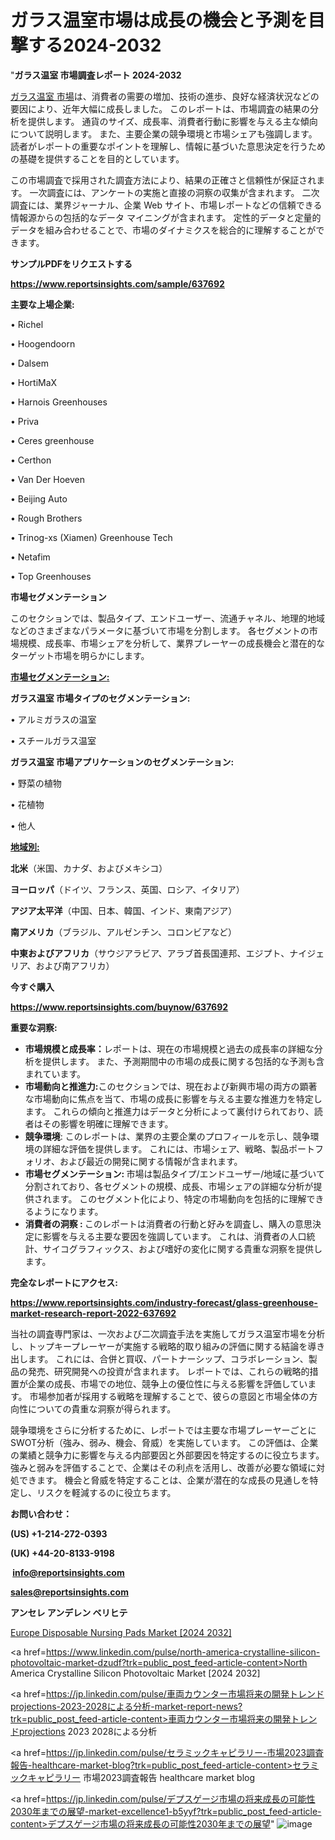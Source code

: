 # ガラス温室市場は成長の機会と予測を目撃する2024-2032

"<strong>ガラス温室 市場調査レポート 2024-2032</strong>

<a href=https://www.reportsinsights.com/sample/637692>ガラス温室 市場</a>は、消費者の需要の増加、技術の進歩、良好な経済状況などの要因により、近年大幅に成長しました。 このレポートは、市場調査の結果の分析を提供します。 通貨のサイズ、成長率、消費者行動に影響を与える主な傾向について説明します。 また、主要企業の競争環境と市場シェアも強調します。 読者がレポートの重要なポイントを理解し、情報に基づいた意思決定を行うための基礎を提供することを目的としています。

この市場調査で採用された調査方法により、結果の正確さと信頼性が保証されます。 一次調査には、アンケートの実施と直接の洞察の収集が含まれます。 二次調査には、業界ジャーナル、企業 Web サイト、市場レポートなどの信頼できる情報源からの包括的なデータ マイニングが含まれます。 定性的データと定量的データを組み合わせることで、市場のダイナミクスを総合的に理解することができます。

<strong><b>サンプルPDFをリクエストする</b></strong>

<a href=https://www.reportsinsights.com/sample/637692><strong><u>https://www.reportsinsights.com/sample/637692</u></strong></a>

<strong>主要な上場企業:</strong>

• Richel

• Hoogendoorn

• Dalsem

• HortiMaX

• Harnois Greenhouses

• Priva

• Ceres greenhouse

• Certhon

• Van Der Hoeven

• Beijing Auto

• Rough Brothers

• Trinog-xs (Xiamen) Greenhouse Tech

• Netafim

• Top Greenhouses

<strong>市場セグメンテーション</strong>

このセクションでは、製品タイプ、エンドユーザー、流通チャネル、地理的地域などのさまざまなパラメータに基づいて市場を分割します。 各セグメントの市場規模、成長率、市場シェアを分析して、業界プレーヤーの成長機会と潜在的なターゲット市場を明らかにします。

<strong><u>市場セグメンテーション</u></strong><strong><u>:</u></strong>

<strong>ガラス温室 市場タイプのセグメンテーション:</strong>

• アルミガラスの温室

• スチールガラス温室

<strong>ガラス温室 市場アプリケーションのセグメンテーション:</strong>

• 野菜の植物

• 花植物

• 他人

<strong><u>地域別</u></strong><strong><u>:</u></strong>

<strong>北米</strong>（米国、カナダ、およびメキシコ）

<strong>ヨーロッパ</strong>（ドイツ、フランス、英国、ロシア、イタリア）

<strong>アジア太平洋</strong>（中国、日本、韓国、インド、東南アジア）

<strong>南アメリカ</strong>（ブラジル、アルゼンチン、コロンビアなど）

<strong>中東およびアフリカ</strong>（サウジアラビア、アラブ首長国連邦、エジプト、ナイジェリア、および南アフリカ）

<strong>今すぐ購入</strong>

<a href=https://www.reportsinsights.com/buynow/637692><strong><u>https://www.reportsinsights.com/buynow/637692</u></strong></a>

<strong>重要な洞察:</strong>
<ul>
  <li><strong>市場規模と成長率：</strong>レポートは、現在の市場規模と過去の成長率の詳細な分析を提供します。 また、予測期間中の市場の成長に関する包括的な予測も含まれています。</li>
  <li><strong>市場動向と推進力:</strong>このセクションでは、現在および新興市場の両方の顕著な市場動向に焦点を当て、市場の成長に影響を与える主要な推進力を特定します。 これらの傾向と推進力はデータと分析によって裏付けられており、読者はその影響を明確に理解できます。</li>
  <li><strong>競争環境</strong>: このレポートは、業界の主要企業のプロフィールを示し、競争環境の詳細な評価を提供します。 これには、市場シェア、戦略、製品ポートフォリオ、および最近の開発に関する情報が含まれます。</li>
  <li><strong>市場セグメンテーション: </strong>市場は製品タイプ/エンドユーザー/地域に基づいて分割されており、各セグメントの規模、成長、市場シェアの詳細な分析が提供されます。 このセグメント化により、特定の市場動向を包括的に理解できるようになります。</li>
  <li><strong>消費者の洞察 : </strong>このレポートは消費者の行動と好みを調査し、購入の意思決定に影響を与える主要な要因を強調しています。 これは、消費者の人口統計、サイコグラフィックス、および嗜好の変化に関する貴重な洞察を提供します。</li>
</ul>
<strong>完全なレポートにアクセス:</strong>

<a href=https://www.reportsinsights.com/industry-forecast/glass-greenhouse-market-research-report-2022-637692><strong><u><b>https://www.reportsinsights.com/industry-forecast/glass-greenhouse-market-research-report-2022-637692</b></u></strong></a>

当社の調査専門家は、一次および二次調査手法を実施してガラス温室市場を分析し、トップキープレーヤーが実施する戦略的取り組みの評価に関する結論を導き出します。 これには、合併と買収、パートナーシップ、コラボレーション、製品の発売、研究開発への投資が含まれます。 レポートでは、これらの戦略的措置が企業の成長、市場での地位、競争上の優位性に与える影響を評価しています。 市場参加者が採用する戦略を理解することで、彼らの意図と市場全体の方向性についての貴重な洞察が得られます。

競争環境をさらに分析するために、レポートでは主要な市場プレーヤーごとにSWOT分析（強み、弱み、機会、脅威）を実施しています。 この評価は、企業の業績と競争力に影響を与える内部要因と外部要因を特定するのに役立ちます。 強みと弱みを評価することで、企業はその利点を活用し、改善が必要な領域に対処できます。 機会と脅威を特定することは、企業が潜在的な成長の見通しを特定し、リスクを軽減するのに役立ちます。

<strong>お問い合わせ：</strong>

<strong>(US) +1-214-272-0393</strong>

<strong>(UK) +44-20-8133-9198</strong>

<strong> </strong><a href=info@reportsinsights.com><strong><u>info@reportsinsights.com</u></strong></a>

<a href=sales@reportsinsights.com><strong><u>sales@reportsinsights.com</u></strong></a>

<strong>アンセレ アンデレン ベリヒテ</strong>

<a href=https://www.linkedin.com/pulse/europe-disposable-nursing-pads-market-cagr-key-r9vwc/>Europe Disposable Nursing Pads Market [2024 2032]</a>

<a href=https://www.linkedin.com/pulse/north-america-crystalline-silicon-photovoltaic-market-dzudf?trk=public_post_feed-article-content>North America Crystalline Silicon Photovoltaic Market [2024 2032]</a>

<a href=https://jp.linkedin.com/pulse/車両カウンター市場将来の開発トレンドprojections-2023-2028による分析-market-report-news?trk=public_post_feed-article-content>車両カウンター市場将来の開発トレンドprojections 2023 2028による分析</a>

<a href=https://jp.linkedin.com/pulse/セラミックキャピラリー-市場2023調査報告-healthcare-market-blog?trk=public_post_feed-article-content>セラミックキャピラリー 市場2023調査報告 healthcare market blog</a>

<a href=https://jp.linkedin.com/pulse/デプスゲージ市場の将来成長の可能性2030年までの展望-market-excellence1-b5yyf?trk=public_post_feed-article-content>デプスゲージ市場の将来成長の可能性2030年までの展望</a>"
![image](https://github.com/gayatrid12/RIResearch/assets/158473851/42987ed8-f40d-4510-9957-5bfee80b0261)
